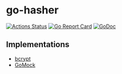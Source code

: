# go-hasher

[![Actions Status](https://wdp9fww0r9.execute-api.us-west-2.amazonaws.com/production/badge/Nivl/go-hasher)](https://wdp9fww0r9.execute-api.us-west-2.amazonaws.com/production/results/Nivl/go-hasher)
[![Go Report Card](https://goreportcard.com/badge/github.com/nivl/go-hasher)](https://goreportcard.com/report/github.com/nivl/go-hasher)
[![GoDoc](https://godoc.org/github.com/Nivl/go-hasher?status.svg)](https://godoc.org/github.com/Nivl/go-hasher)

## Implementations

- [bcrypt](https://godoc.org/github.com/Nivl/go-hasher/implementations/bcrypt)
- [GoMock](https://godoc.org/github.com/Nivl/go-hasher/implementations/mockhasher)

